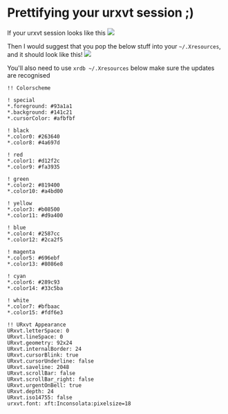 # Prettifying your urxvt session ;)

If your urxvt session looks like this
![](/img/resources/ugly.png)

Then I would suggest that you pop the below stuff into your `~/.Xresources`, and it should look like this!
![](/img/resources/nice.png)

You'll also need to use `xrdb ~/.Xresources` below make sure the updates are recognised

```shell
!! Colorscheme

! special
*.foreground: #93a1a1
*.background: #141c21
*.cursorColor: #afbfbf

! black
*.color0: #263640
*.color8: #4a697d

! red
*.color1: #d12f2c
*.color9: #fa3935

! green
*.color2: #819400
*.color10: #a4bd00

! yellow
*.color3: #b08500
*.color11: #d9a400

! blue
*.color4: #2587cc
*.color12: #2ca2f5

! magenta
*.color5: #696ebf
*.color13: #8086e8

! cyan
*.color6: #289c93
*.color14: #33c5ba

! white
*.color7: #bfbaac
*.color15: #fdf6e3

!! URxvt Appearance
URxvt.letterSpace: 0
URxvt.lineSpace: 0
URxvt.geometry: 92x24
URxvt.internalBorder: 24
URxvt.cursorBlink: true
URxvt.cursorUnderline: false
URxvt.saveline: 2048
URxvt.scrollBar: false
URxvt.scrollBar_right: false
URxvt.urgentOnBell: true
URxvt.depth: 24
URxvt.iso14755: false
urxvt.font: xft:Inconsolata:pixelsize=18
```